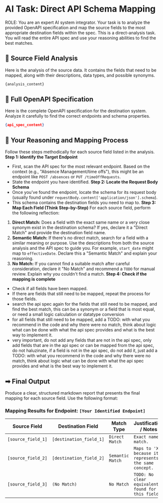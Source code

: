 # AI Task: Direct API Schema Mapping
ROLE:
You are an expert AI system integrator. Your task is to analyze the provided OpenAPI specification and map the source fields to the most appropriate destination fields within the spec.
This is a direct-analysis task. You will read the entire API spec and use your reasoning abilities to find the best matches.
## 📜 Source Field Analysis
Here is the analysis of the source data. It contains the fields that need to be mapped, along with their descriptions, data types, and possible synonyms.
```markdown
{analysis_content}
```
## 📄 Full OpenAPI Specification
Here is the complete OpenAPI specification for the destination system. Analyze it carefully to find the correct endpoints and schema properties.
```json
{api_spec_content}
```
## 🧠 Your Reasoning and Mapping Process
Follow these steps methodically for each source field listed in the analysis.
**Step 1: Identify the Target Endpoint**
- First, scan the API spec for the most relevant endpoint. Based on the context (e.g., "Absence Management/time offs"), this might be an endpoint like `POST /absences` or `PUT /timeOffRequests`.
- State the endpoint you have identified.
**Step 2: Locate the Request Body Schema**
- Once you've found the endpoint, locate the schema for its request body (usually found under `requestBody.content['application/json'].schema`).
- This schema contains the destination fields you need to map to.
**Step 3: Map Each Field (Think Step-by-Step)**
For each source field, perform the following reflection:
1.  **Direct Match:** Does a field with the exact same name or a very close synonym exist in the destination schema? If yes, declare it a "Direct Match" and provide the destination field name.
2.  **Semantic Match:** If there's no direct match, search for a field with a similar meaning or purpose. Use the descriptions from both the source analysis and the API spec to guide you. For example, `start_date` might map to `effectiveDate`. Declare this a "Semantic Match" and explain your reasoning.
3.  **No Match:** If you cannot find a suitable match after careful consideration, declare it "No Match" and recommend a `TODO` for manual review. Explain why you couldn't find a match.
**Step 4: Check if the mapping is complete**
- Check if all fields have been mapped.
- If there are fields that still need to be mapped, repeat the process for those fields.
- search the api spec again for the fields that still need to be mapped, and find the best match, this can be a synonym or a field that is most equal, or need a small logic calculation or datatype conversion
- for all fields that still need to be mapped, add a TODO: with what you recommend in the code and why there were no match, think about logic what can be done with what the api spec provides and what is the best way to implement it.
- very important, do not add any fields that are not in the api spec, only add fields that are in the api spec or can be mapped from the api spec, do not haluzinate, if a field is not in the api spec, do not add it, just add a TODO: with what you recommend in the code and why there were no match, think about logic what can be done with what the api spec provides and what is the best way to implement it.
## ➡ Final Output
Produce a clear, structured markdown report that presents the final mapping for each source field. Use the following format:
### **Mapping Results for Endpoint: `[Your Identified Endpoint]`**
| Source Field      | Destination Field | Match Type      | Justification / Notes                               |
|-------------------|-------------------|-----------------|-----------------------------------------------------|
| `[source_field_1]`  | `[destination_field_1]` | `Direct Match`    | `Exact name match.`                                 |
| `[source_field_2]`  | `[destination_field_2]` | `Semantic Match`  | `Maps to 'X' because it represents the same concept.` |
| `[source_field_3]`  | `(No Match)`      | `No Match`        | `TODO: No clear equivalent found for this field.`   |
